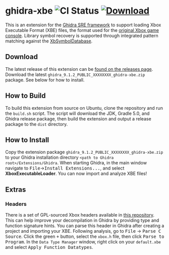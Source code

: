 ghidra-xbe ![CI Status](https://github.com/mborgerson/ghidra-xbe/workflows/Build/badge.svg?branch=master) [![Download](https://img.shields.io/badge/-Download-blue)](https://github.com/mborgerson/ghidra-xbe/releases/latest)
==========
This is an extension for the [Ghidra SRE framework](https://ghidra-sre.org/) to support loading Xbox Executable Format (XBE) files, the format used for the [original Xbox game console](https://en.wikipedia.org/wiki/Xbox_(console)). Library symbol recovery is supported through integrated pattern matching against the [XbSymbolDatabase](https://github.com/Cxbx-Reloaded/XbSymbolDatabase).

Download
--------
The latest release of this extension can be [found on the releases page](https://github.com/mborgerson/ghidra-xbe/releases/latest). Download the latest `ghidra_9.1.2_PUBLIC_XXXXXXXX_ghidra-xbe.zip` package. See below for how to install.

How to Build
------------
To build this extension from source on Ubuntu, clone the repository and run the `build.sh` script. The script will download the JDK, Gradle 5.0, and Ghidra release package, then build the extension and output a release package to the `dist` directory.

How to Install
--------------
Copy the extension package `ghidra_9.1.2_PUBLIC_XXXXXXXX_ghidra-xbe.zip` to your Ghidra installation directory `<path to Ghidra root>/Extensions/Ghidra`. When starting Ghidra, in the main window navigate to <kbd>File</kbd>&rarr;<kbd>Install Extensions...</kbd>, and select **XboxExecutableLoader**. You can now import and analyze XBE files!

Extras
------

### Headers
There is a set of GPL-sourced Xbox headers available in [this repository](https://github.com/mborgerson/xbox-includes). This can help improve your decompilation in Ghidra by providing type and function signature hints. You can parse this header in Ghidra after creating a project and importing your XBE. Following analysis, go to <kbd>File</kbd> &rarr; <kbd>Parse C Source</kbd>. Click the green <kbd>+</kbd> button, select the `xbox.h` file, then click <kbd>Parse to Program</kbd>. In the `Data Type Manager` window, right click on your `default.xbe` and select <kbd>Apply Function Datatypes</kbd>.
